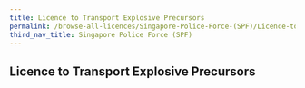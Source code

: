 ```yaml
---
title: Licence to Transport Explosive Precursors
permalink: /browse-all-licences/Singapore-Police-Force-(SPF)/Licence-to-Transport-Explosive-Precursors
third_nav_title: Singapore Police Force (SPF)
---
```

## Licence to Transport Explosive Precursors
